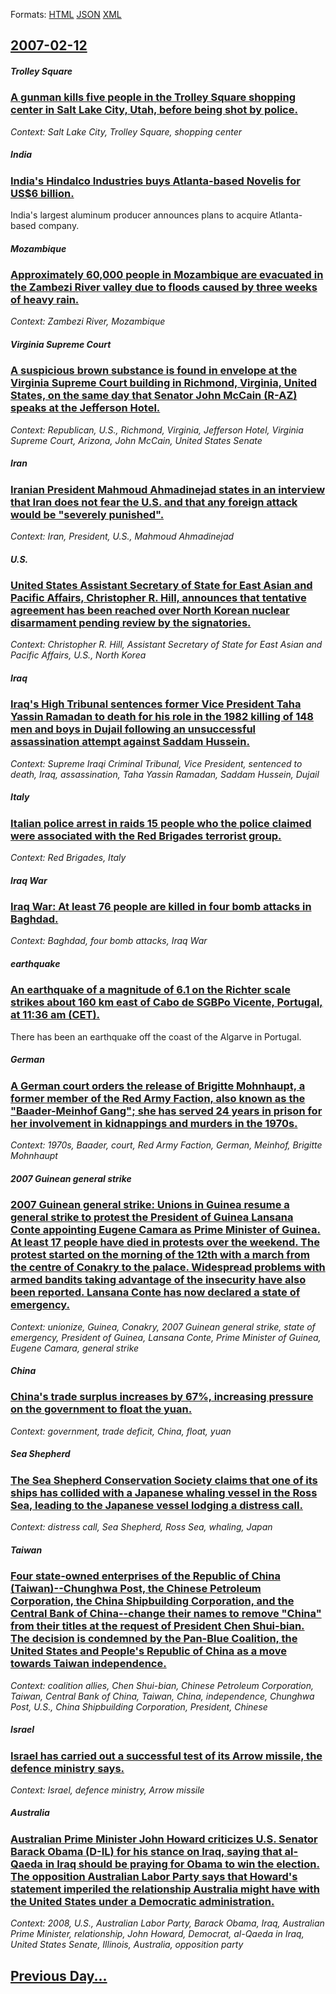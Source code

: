 
Formats: [HTML](2007/02/12/index.html)  [JSON](2007/02/12/index.json)  [XML](2007/02/12/index.xml)  

## [2007-02-12](/news/2007/02/12/index.md)

##### Trolley Square
### [ A gunman kills five people in the Trolley Square shopping center in Salt Lake City, Utah, before being shot by police. ](/news/2007/02/12/a-gunman-kills-five-people-in-the-trolley-square-shopping-center-in-salt-lake-city-utah-before-being-shot-by-police.md)
_Context: Salt Lake City, Trolley Square, shopping center_

##### India
### [ India's Hindalco Industries buys Atlanta-based Novelis for US$6 billion. ](/news/2007/02/12/india-s-hindalco-industries-buys-atlanta-based-novelis-for-us-6-billion.md)
India&#39;s largest aluminum producer announces plans to acquire Atlanta-based company.

##### Mozambique
### [ Approximately 60,000 people in Mozambique are evacuated in the Zambezi River valley due to floods caused by three weeks of heavy rain. ](/news/2007/02/12/approximately-60-000-people-in-mozambique-are-evacuated-in-the-zambezi-river-valley-due-to-floods-caused-by-three-weeks-of-heavy-rain.md)
_Context: Zambezi River, Mozambique_

##### Virginia Supreme Court
### [ A suspicious brown substance is found in envelope at the Virginia Supreme Court building in Richmond, Virginia, United States, on the same day that Senator John McCain (R-AZ) speaks at the Jefferson Hotel. ](/news/2007/02/12/a-suspicious-brown-substance-is-found-in-envelope-at-the-virginia-supreme-court-building-in-richmond-virginia-united-states-on-the-same.md)
_Context: Republican, U.S., Richmond, Virginia, Jefferson Hotel, Virginia Supreme Court, Arizona, John McCain, United States Senate_

##### Iran
### [ Iranian President Mahmoud Ahmadinejad states in an interview that Iran does not fear the U.S. and that any foreign attack would be "severely punished". ](/news/2007/02/12/iranian-president-mahmoud-ahmadinejad-states-in-an-interview-that-iran-does-not-fear-the-u-s-and-that-any-foreign-attack-would-be-severel.md)
_Context: Iran, President, U.S., Mahmoud Ahmadinejad_

##### U.S.
### [ United States Assistant Secretary of State for East Asian and Pacific Affairs, Christopher R. Hill, announces that tentative agreement has been reached over North Korean nuclear disarmament pending review by the signatories. ](/news/2007/02/12/united-states-assistant-secretary-of-state-for-east-asian-and-pacific-affairs-christopher-r-hill-announces-that-tentative-agreement-has.md)
_Context: Christopher R. Hill, Assistant Secretary of State for East Asian and Pacific Affairs, U.S., North Korea_

##### Iraq
### [ Iraq's High Tribunal sentences former Vice President Taha Yassin Ramadan to death for his role in the 1982 killing of 148 men and boys in Dujail following an unsuccessful assassination attempt against Saddam Hussein. ](/news/2007/02/12/iraq-s-high-tribunal-sentences-former-vice-president-taha-yassin-ramadan-to-death-for-his-role-in-the-1982-killing-of-148-men-and-boys-in-d.md)
_Context: Supreme Iraqi Criminal Tribunal, Vice President, sentenced to death, Iraq, assassination, Taha Yassin Ramadan, Saddam Hussein, Dujail_

##### Italy
### [ Italian police arrest in raids 15 people who the police claimed were associated with the Red Brigades terrorist group. ](/news/2007/02/12/italian-police-arrest-in-raids-15-people-who-the-police-claimed-were-associated-with-the-red-brigades-terrorist-group.md)
_Context: Red Brigades, Italy_

##### Iraq War
### [ Iraq War: At least 76 people are killed in four bomb attacks in Baghdad. ](/news/2007/02/12/iraq-war-at-least-76-people-are-killed-in-four-bomb-attacks-in-baghdad.md)
_Context: Baghdad, four bomb attacks, Iraq War_

##### earthquake
### [ An earthquake of a magnitude of 6.1 on the Richter scale strikes about 160 km east of Cabo de SGBPo Vicente, Portugal, at 11:36 am (CET). ](/news/2007/02/12/an-earthquake-of-a-magnitude-of-6-1-on-the-richter-scale-strikes-about-160-km-east-of-cabo-de-sagbpo-vicente-portugal-at-11-36-am-cet.md)
There has been an earthquake off the coast of the Algarve in Portugal.

##### German
### [ A German court orders the release of Brigitte Mohnhaupt, a former member of the Red Army Faction, also known as the "Baader-Meinhof Gang"; she has served 24 years in prison for her involvement in kidnappings and murders in the 1970s. ](/news/2007/02/12/a-german-court-orders-the-release-of-brigitte-mohnhaupt-a-former-member-of-the-red-army-faction-also-known-as-the-baader-meinhof-gang.md)
_Context: 1970s, Baader, court, Red Army Faction, German, Meinhof, Brigitte Mohnhaupt_

##### 2007 Guinean general strike
### [ 2007 Guinean general strike: Unions in Guinea resume a general strike to protest the President of Guinea Lansana Conte appointing Eugene Camara as Prime Minister of Guinea. At least 17 people have died in protests over the weekend. The protest started on the morning of the 12th with a march from the centre of Conakry to the palace. Widespread problems with armed bandits taking advantage of the insecurity have also been reported. Lansana Conte has now declared a state of emergency. ](/news/2007/02/12/2007-guinean-general-strike-unions-in-guinea-resume-a-general-strike-to-protest-the-president-of-guinea-lansana-conta-c-appointing-euga-ne.md)
_Context: unionize, Guinea, Conakry, 2007 Guinean general strike, state of emergency, President of Guinea, Lansana Conte, Prime Minister of Guinea, Eugene Camara, general strike_

##### China
### [ China's trade surplus increases by 67%, increasing pressure on the government to float the yuan. ](/news/2007/02/12/china-s-trade-surplus-increases-by-67-increasing-pressure-on-the-government-to-float-the-yuan.md)
_Context: government, trade deficit, China, float, yuan_

##### Sea Shepherd
### [ The Sea Shepherd Conservation Society claims that one of its ships has collided with a Japanese whaling vessel in the Ross Sea, leading to the Japanese vessel lodging a distress call. ](/news/2007/02/12/the-sea-shepherd-conservation-society-claims-that-one-of-its-ships-has-collided-with-a-japanese-whaling-vessel-in-the-ross-sea-leading-to.md)
_Context: distress call, Sea Shepherd, Ross Sea, whaling, Japan_

##### Taiwan
### [ Four state-owned enterprises of the Republic of China (Taiwan)--Chunghwa Post, the Chinese Petroleum Corporation, the China Shipbuilding Corporation, and the Central Bank of China--change their names to remove "China" from their titles at the request of President Chen Shui-bian. The decision is condemned by the Pan-Blue Coalition, the United States and People's Republic of China as a move towards Taiwan independence. ](/news/2007/02/12/four-state-owned-enterprises-of-the-republic-of-china-taiwan-achunghwa-post-the-chinese-petroleum-corporation-the-china-shipbuilding-c.md)
_Context: coalition allies, Chen Shui-bian, Chinese Petroleum Corporation, Taiwan, Central Bank of China, Taiwan, China, independence, Chunghwa Post, U.S., China Shipbuilding Corporation, President, Chinese_

##### Israel
### [ Israel has carried out a successful test of its Arrow missile, the defence ministry says. ](/news/2007/02/12/israel-has-carried-out-a-successful-test-of-its-arrow-missile-the-defence-ministry-says.md)
_Context: Israel, defence ministry, Arrow missile_

##### Australia
### [ Australian Prime Minister John Howard criticizes U.S. Senator Barack Obama (D-IL) for his stance on Iraq, saying that al-Qaeda in Iraq should be praying for Obama to win the election. The opposition Australian Labor Party says that Howard's statement imperiled the relationship Australia might have with the United States under a Democratic administration. ](/news/2007/02/12/australian-prime-minister-john-howard-criticizes-u-s-senator-barack-obama-d-il-for-his-stance-on-iraq-saying-that-al-qaeda-in-iraq-shou.md)
_Context: 2008, U.S., Australian Labor Party, Barack Obama, Iraq, Australian Prime Minister, relationship, John Howard, Democrat, al-Qaeda in Iraq, United States Senate, Illinois, Australia, opposition party_

## [Previous Day...](/news/2007/02/11/index.md)

